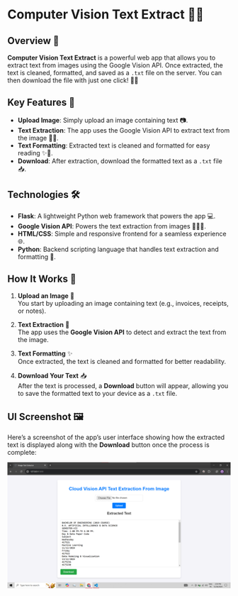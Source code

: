 # **Computer Vision Text Extract 📸📝**

## Overview 🌟
**Computer Vision Text Extract** is a powerful web app that allows you to extract text from images using the Google Vision API. Once extracted, the text is cleaned, formatted, and saved as a `.txt` file on the server. You can then download the file with just one click! 💾✨

## Key Features 🚀
- **Upload Image**: Simply upload an image containing text 📷.
- **Text Extraction**: The app uses the Google Vision API to extract text from the image 🧠💡.
- **Text Formatting**: Extracted text is cleaned and formatted for easy reading ✨📄.
- **Download**: After extraction, download the formatted text as a `.txt` file 📥.

## Technologies 🛠️
- **Flask**: A lightweight Python web framework that powers the app 💻.
- **Google Vision API**: Powers the text extraction from images 🧑‍💻🤖.
- **HTML/CSS**: Simple and responsive frontend for a seamless experience 🌐.
- **Python**: Backend scripting language that handles text extraction and formatting 🐍.

## How It Works 🔄

1. **Upload an Image** 📸  
   You start by uploading an image containing text (e.g., invoices, receipts, or notes).

2. **Text Extraction** 🧠  
   The app uses the **Google Vision API** to detect and extract the text from the image.

3. **Text Formatting** ✨  
   Once extracted, the text is cleaned and formatted for better readability.

4. **Download Your Text** 📥  
   After the text is processed, a **Download** button will appear, allowing you to save the formatted text to your device as a `.txt` file.

## UI Screenshot 🖼️

Here’s a screenshot of the app’s user interface showing how the extracted text is displayed along with the **Download** button once the process is complete:

![UI Screenshot](screenshot/a.png)
